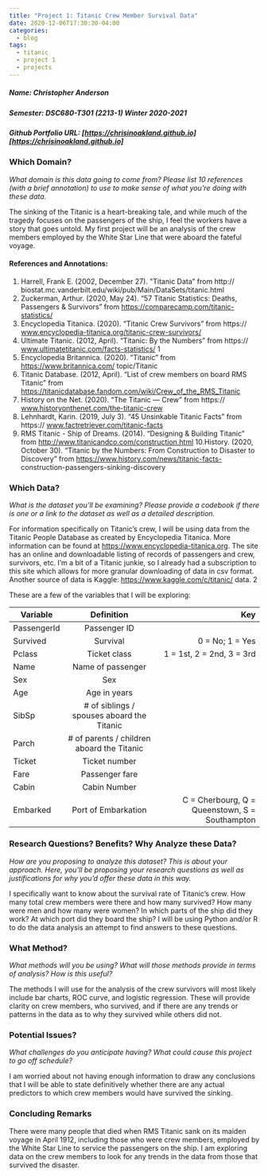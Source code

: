 ```yaml
---
title: "Project 1: Titanic Crew Member Survival Data"
date: 2020-12-06T17:30:30-04:00
categories:
  - blog
tags:
  - titanic
  - project 1
  - projects
---
```


##### Name: Christopher Anderson
##### Semester: DSC680-T301 (2213-1) Winter 2020-2021
##### Github Portfolio URL: [https://chrisinoakland.github.io][https://chrisinoakland.github.io]

### Which Domain?

_What domain is this data going to come from? Please list 10 references (with a brief annotation) to use to make sense of what you’re doing with these data._

The sinking of the Titanic is a heart-breaking tale, and while much of the tragedy focuses on the passengers of the ship, I feel the workers have a story that goes untold. My first project will be an analysis of the crew members employed by the White Star Line that were aboard the fateful voyage.

#### References and Annotations:
1. Harrell, Frank E. (2002, December 27). "Titanic Data” from http:// biostat.mc.vanderbilt.edu/wiki/pub/Main/DataSets/titanic.html
2. Zuckerman, Arthur. (2020, May 24). “57 Titanic Statistics: Deaths, Passengers & Survivors” from https://comparecamp.com/titanic-statistics/
3. Encyclopedia Titanica. (2020). “Titanic Crew Survivors” from https:// www.encyclopedia-titanica.org/titanic-crew-survivors/
4. Ultimate Titanic. (2012, April). “Titanic: By the Numbers” from https:// www.ultimatetitanic.com/facts-statistics/
        1
 5. Encyclopedia Britannica. (2020). “Titanic” from https://www.britannica.com/ topic/Titanic
6. Titanic Database. (2012, April). “List of crew members on board RMS Titanic” from https://titanicdatabase.fandom.com/wiki/Crew_of_the_RMS_Titanic
7. History on the Net. (2020). “The Titanic — Crew” from https:// www.historyonthenet.com/the-titanic-crew
8. Lehnhardt, Karin. (2019, July 3). “45 Unsinkable Titanic Facts” from https:// www.factretriever.com/titanic-facts
9. RMS Titanic - Ship of Dreams. (2014). “Designing & Building Titanic” from http://www.titanicandco.com/construction.html
10.History. (2020, October 30). “Titanic by the Numbers: From Construction to Disaster to Discovery” from https://www.history.com/news/titanic-facts- construction-passengers-sinking-discovery

### Which Data?

_What is the dataset you’ll be examining? Please provide a codebook if there is one or a link to the dataset as well as a detailed description._

For information specifically on Titanic’s crew, I will be using data from the Titanic People Database as created by Encyclopedia Titanica. More information can be found at https://www.encyclopedia-titanica.org. The site has an online and downloadable listing of records of passengers and crew, survivors, etc. I’m a bit of a Titanic junkie, so I already had a subscription to this site which allows for more granular downloading of data in csv format. Another source of data is Kaggle: https://www.kaggle.com/c/titanic/ data.
             2

These are a few of the variables that I will be exploring:

| Variable  | Definition   | Key  |
|---|:-:|--:|
| PassengerId | Passenger ID | |
| Survived  | Survival     | 0 = No; 1 = Yes   |
| Pclass    | Ticket class  | 1 = 1st, 2 = 2nd, 3 = 3rd  |
| Name | Name of passenger |   |
| Sex  | Sex  |   |
| Age  | Age in years  |   |
| SibSp  | # of siblings / spouses aboard the Titanic  |   |
| Parch  | # of parents / children aboard the Titanic  |   |
| Ticket  | Ticket number  |   |
| Fare  | Passenger fare  |   |
| Cabin  | Cabin Number  |   |
| Embarked  | Port of Embarkation  | C = Cherbourg, Q = Queenstown, S = Southampton  |

### Research Questions? Benefits? Why Analyze these Data?

_How are you proposing to analyze this dataset? This is about your approach. Here, you’ll be proposing your research questions as well as justifications for why you’d offer these data in this way._

I specifically want to know about the survival rate of Titanic’s crew. How many total crew members were there and how many survived? How many were men and how many were women? In which parts of the ship did they work? At which port did they board the ship? I will be using Python and/or R to do the data analysis an attempt to find answers to these questions.

### What Method?

_What methods will you be using? What will those methods provide in terms of analysis? How is this useful?_

The methods I will use for the analysis of the crew survivors will most likely include bar charts, ROC curve, and logistic regression. These will provide clarity on crew members, who survived, and if there are any trends or patterns in the data as to why they survived while others did not.

### Potential Issues?

_What challenges do you anticipate having? What could cause this project to go off schedule?_

I am worried about not having enough information to draw any conclusions that I will be able to state definitively whether there are any actual predictors to which crew members would have survived the sinking.

### Concluding Remarks

There were many people that died when RMS Titanic sank on its maiden voyage in April 1912, including those who were crew members, employed by the White Star Line to service the passengers on the ship. I am exploring data on the crew members to look for any trends in the data from those that survived the disaster.